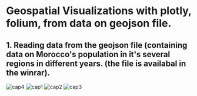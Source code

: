 # Geospatial Visualizations with plotly, folium, from data on geojson file.
## 1. Reading data from the geojson file (containing data on **Morocco**'s population in it's several regions in different years. (the file is availabal in the winrar).
![cap4](https://user-images.githubusercontent.com/101475744/160734097-6394423c-9f8e-414e-904d-911f24bd6640.png)
![cap1](https://user-images.githubusercontent.com/101475744/160734100-4362e79c-d022-49bf-a43e-1e6c294573e6.png)
![cap2](https://user-images.githubusercontent.com/101475744/160734102-4417aa4a-b613-4801-96b3-29c1b7d9fbf3.png)
![cap3](https://user-images.githubusercontent.com/101475744/160734104-ee4aeaa7-92df-4ff8-97e4-1334d9a16bc3.png)
